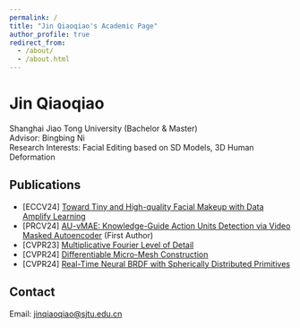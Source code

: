 ```yaml
---
permalink: /
title: "Jin Qiaoqiao's Academic Page"
author_profile: true
redirect_from: 
  - /about/
  - /about.html
---
```


# Jin Qiaoqiao

Shanghai Jiao Tong University (Bachelor & Master)  
Advisor: Bingbing Ni  
Research Interests: Facial Editing based on SD Models, 3D Human Deformation  

## Publications

- [ECCV24] [Toward Tiny and High-quality Facial Makeup with Data Amplify Learning](https://arxiv.org/abs/your_arxiv_link_1)
- [PRCV24] [AU-vMAE: Knowledge-Guide Action Units Detection via Video Masked Autoencoder](https://arxiv.org/abs/your_arxiv_link_2) (First Author)
- [CVPR23] [Multiplicative Fourier Level of Detail](https://arxiv.org/abs/your_arxiv_link_3)
- [CVPR24] [Differentiable Micro-Mesh Construction](https://arxiv.org/abs/your_arxiv_link_4)
- [CVPR24] [Real-Time Neural BRDF with Spherically Distributed Primitives](https://arxiv.org/abs/your_arxiv_link_5)

## Contact

Email: [jinqiaoqiao@sjtu.edu.cn](mailto:jinqiaoqiao@sjtu.edu.cn)
